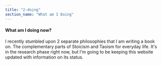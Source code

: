 ```yaml
---
title: "2-doing"
section_name: "What am I Doing"
---
```


#### What am I doing now?

I recently stumbled upon 2 separate philosophies that I am writing a book on. The complementary parts of Stoicism and Taoism for everyday life. It's in the research phase right now, but I'm going to be keeping this website updated with information on its status.


